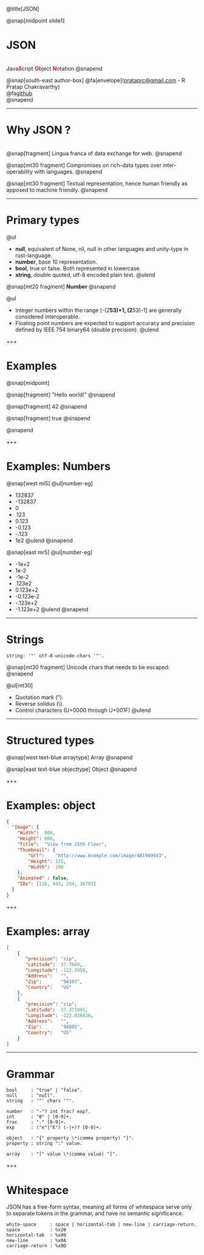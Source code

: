 @title[JSON]

@snap[midpoint slide1]
<h1>JSON</h1>
<br/>
<b style="color: crimson;">J</b>ava<b style="color: crimson;">S</b>cript
<b style="color: crimson;">O</b>bject
<b style="color: crimson;">N</b>otation
@snapend


@snap[south-east author-box]
@fa[envelope](prataprc@gmail.com - R Pratap Chakravarthy) <br/>
@fa[github](https://github.com/bnclabs/bnc-json) <br/>
@snapend

---

Why JSON ?
==========

<br/>
@snap[fragment]
Lingua franca of data exchange for web.
@snapend

@snap[mt30 fragment]
Compromises on rich-data types over inter-operability with languages.
@snapend

@snap[mt30 fragment]
Textual representation, hence human friendly as apposed to machine friendly.
@snapend

---

Primary types
=============

@ul
* **null**, equivalent of None, nil, null in other languages and unity-type in rust-language.
* **number**, base 10 representation.
* **bool**, true or false. Both represented in lowercase.
* **string**, double quoted, utf-8 encoded plain text.
@ulend

@snap[mt20 fragment]
**Number**
@snapend

@ul
* Integer numbers within the range [-(2**53)+1, (2**53)-1] are generally considered interoperable.
* Floating point numbers are expected to support accuracy and precision defined by IEEE 754 binary64 (double precision).
@ulend

+++

Examples
========

@snap[midpoint]

@snap[fragment]
"Hello world!"
@snapend

@snap[fragment]
42
@snapend

@snap[fragment]
true
@snapend

@snapend

+++

Examples: Numbers
=================

@snap[west ml5]
@ul[number-eg]
* 132837
* -132837
* 0
* .123
* 0.123
* -0.123
* -.123
* 1e2
@ulend
@snapend

@snap[east mr5]
@ul[number-eg]
* -1e+2
* 1e-2
* -1e-2
* .123e2
* 0.123e+2
* -0.123e-2
* -.123e+2
* -1.123e+2
@ulend
@snapend

---

Strings
=======

```bnf
string: '"' utf-8-unicode-chars '"'.
```

@snap[mt30 fragment]
Unicode chars that needs to be escaped:
@snapend

@ul[mt30]
* Quotation mark (").
* Reverse solidus (\\).
* Control characters (U+0000 through U+001F)
@ulend

---

Structured types
================

@snap[west text-blue arraytype]
Array
@snapend

@snap[east text-blue objecttype]
Object
@snapend

+++

Examples: object
================

```json
{
  "Image": {
	"Width":  800,
	"Height": 600,
	"Title":  "View from 15th Floor",
	"Thumbnail": {
		"Url":    "http://www.example.com/image/481989943",
		"Height": 125,
		"Width":  100
	},
	"Animated" : false,
	"IDs": [116, 943, 234, 38793]
  }
}
```

+++

Examples: array
===============

```json
[
	{
	   "precision": "zip",
	   "Latitude":  37.7668,
	   "Longitude": -122.3959,
	   "Address":   "",
	   "Zip":       "94107",
	   "Country":   "US"
	},
	{
	   "precision": "zip",
	   "Latitude":  37.371991,
	   "Longitude": -122.026020,
	   "Address":   "",
	   "Zip":       "94085",
	   "Country":   "US"
	}
]
```

---

Grammar
=======

```bnf
bool     : "true" | "false".
null     : "null".
string   : '"' chars '"'.

number   : "-"? int frac? exp?.
int      : "0" | [0-9]+.
frac     : "." [0-9]+.
exp      : ("e"|"E") (-|+)? [0-9]+.

object   : "{" property \*(comma property) "}".
property : string ":" value.

array    : "[" value \*(comma value) "]".
```

+++

Whitespace
==========

JSON has a free-form syntax, meaning all forms of whitespace
serve only to separate tokens in the grammar, and have no
semantic significance.

```bnf
white-space     : space | horizontal-tab | new-line | carriage-return.
space           : %x20
horizontal-tab  : %x09
new-line        : %x0A
carriage-return : %x0D
```

